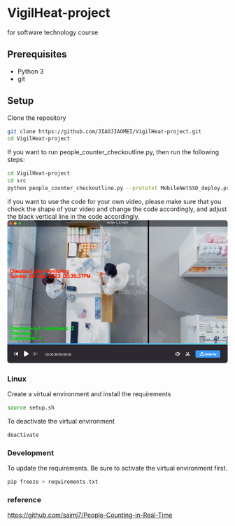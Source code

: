 # VigilHeat-project
for software technology course

## Prerequisites

- Python 3
- git

## Setup

Clone the repository

```bash
git clone https://github.com/JIAOJIAOMEI/VigilHeat-project.git
cd VigilHeat-project
```
If you want to run people_counter_checkoutline.py,
then run the following steps:
```bash
cd VigilHeat-project
cd src
python people_counter_checkoutline.py --prototxt MobileNetSSD_deploy.prototxt --model MobileNetSSD_deploy.caffemodel --input test_2.mp4 --output output_2.mp4
```
if you want to use the code for your own video, please make sure that you check the shape of your video and change the code accordingly, and adjust the black vertical line in the code accordingly.
![img.png](MVP%20Scope%2Fimg.png)
### Linux

Create a virtual environment and install the requirements

```bash
source setup.sh
```

To deactivate the virtual environment

```bash
deactivate
```

### Development

To update the requirements. Be sure to activate the virtual environment first.

```bash
pip freeze > requirements.txt
```

### reference
https://github.com/saimj7/People-Counting-in-Real-Time
